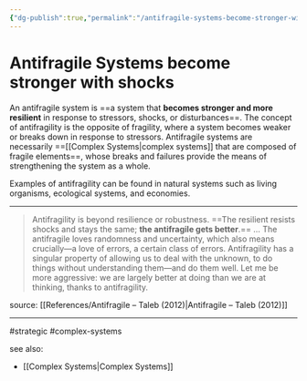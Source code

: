 ```yaml
---
{"dg-publish":true,"permalink":"/antifragile-systems-become-stronger-with-shocks/"}
---
```



# Antifragile Systems become stronger with shocks

An antifragile system is ==a system that **becomes stronger and more resilient** in response to stressors, shocks, or disturbances==. The concept of antifragility is the opposite of fragility, where a system becomes weaker or breaks down in response to stressors. Antifragile systems are necessarily ==[[Complex Systems\|complex systems]] that are composed of fragile elements==, whose breaks and failures provide the means of strengthening the system as a whole.

Examples of antifragility can be found in natural systems such as living organisms, ecological systems, and economies.

---

> Antifragility is beyond resilience or robustness. ==The resilient resists shocks and stays the same; **the antifragile gets better**.==
> …
> The antifragile loves randomness and uncertainty, which also means crucially—a love of errors, a certain class of errors. Antifragility has a singular property of allowing us to deal with the unknown, to do things without understanding them—and do them well. Let me be more aggressive: we are largely better at doing than we are at thinking, thanks to antifragility.

source: [[References/Antifragile – Taleb (2012)\|Antifragile – Taleb (2012)]]

---
#strategic #complex-systems 

see also:
- [[Complex Systems\|Complex Systems]]